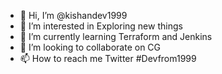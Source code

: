 - 👋 Hi, I’m @kishandev1999
- 👀 I’m interested in Exploring new things
- 🌱 I’m currently learning Terraform and Jenkins
- 💞️ I’m looking to collaborate on CG
- 📫 How to reach me Twitter #Devfrom1999

<!---
kishandev1999/kishandev1999 is a ✨ special ✨ repository because its `README.md` (this file) appears on your GitHub profile.
You can click the Preview link to take a look at your changes.
--->
